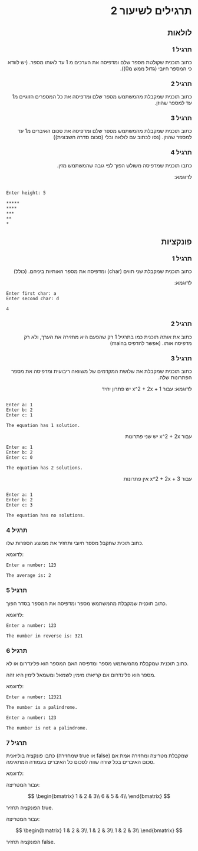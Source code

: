 <div dir="auto">


# תרגילים לשיעור 2 

## לולאות

### תרגיל 1
כתוב תוכנית שקולטת מספר שלם ומדפיסה את הערכים מ 1 עד לאותו מספר. (יש לוודא כי המספר חיובי (גדול ממש מ0)).

### תרגיל 2
כתוב תוכנית שמקבלת מהמשתמש מספר שלם ומדפיסה את כל המספרים הזוגיים מ1 עד למספר שהוזן.

### תרגיל 3
כתוב תוכנית שמקבלת מהמשתמש מספר שלם ומדפיסה את סכום האיברים מ1 עד למספר שהוזן. (נסו לכתוב עם לולאה ובלי (סכום סדרה חשבונית))

### תרגיל 4

כתבו תוכנית שמדפיסה משולש הפוך לפי גובה שהמשתמש מזין.

לדוגמא:

<div dir='ltr'>

```

Enter height: 5

*****
****
***
**
*
```

</div>

## פונקציות

### תרגיל 1

כתוב תוכנית שמקבלת שני תווים (char) ומדפיסה את מספר האותיות ביניהם. (כולל)

לדוגמא:

<div dir='ltr'>

```
Enter first char: a
Enter second char: d

4
```


</div>


### תרגיל 2

כתוב את אותה תוכנית כמו בתרגיל 1 רק שהפעם היא מחזירה את הערך, ולא רק מדפיסה אותו. (אפשר להדפיס בmain)


### תרגיל 3
כתוב תוכנית שמקבלת את שלושת המקדמים של משוואה ריבועית ומדפיסה את מספר הפתרונות שלה.

לדוגמא:
 עבור x^2 + 2x + 1 יש פתרון יחיד
<div dir='ltr'>

```

Enter a: 1
Enter b: 2
Enter c: 1

The equation has 1 solution.
```

</div>

עבור x^2 + 2x יש שני פתרונות

<div dir='ltr'>

```
Enter a: 1
Enter b: 2
Enter c: 0

The equation has 2 solutions.
```

</div>

עבור x^2 + 2x + 3 אין פתרונות

<div dir='ltr'>

```

Enter a: 1
Enter b: 2
Enter c: 3

The equation has no solutions.
```

### תרגיל 4
כתוב תוכית שתקבל מספר חיובי ותחזיר את ממוצע הספרות שלו.

לדוגמא:

<div dir='ltr'>

```
Enter a number: 123

The average is: 2
```

</div>

### תרגיל 5
כתוב תוכנית שמקבלת מהמשתמש מספר ומדפיסה את המספר בסדר הפוך.

לדוגמא:

<div dir='ltr'>

```
Enter a number: 123

The number in reverse is: 321
```

</div>

### תרגיל 6
כתוב תוכנית שמקבלת מהמשתמש מספר ומדפיסה האם המספר הוא פלינדרום או לא.

מספר הוא פלינדרום אם קריאתו מימין לשמאל ומשמאל לימין היא זהה.

לדוגמא:

<div dir='ltr'>

```
Enter a number: 12321

The number is a palindrome.
```

```
Enter a number: 123

The number is not a palindrome.
```

</div>

### תרגיל 7
כתבו פונקציה בוליאנית (שמחזירה true או false) שמקבלת מטריצה ומחזירה אמת אם סכום האיברים בכל שורה שווה לסכום כל האיברים בעמודה המתאימה.

לדוגמא:

עבור המטריצה:

$$
\begin{bmatrix}
1 & 2 & 3\\
6 & 5 & 4\\
\end{bmatrix}
$$ 

הפונקציה תחזיר true.

עבור המטריצה:

$$
\begin{bmatrix}
1 & 2 & 3\\
1 & 2 & 3\\
1 & 2 & 3\\
\end{bmatrix}
$$

הפונקציה תחזיר false.





</div>
